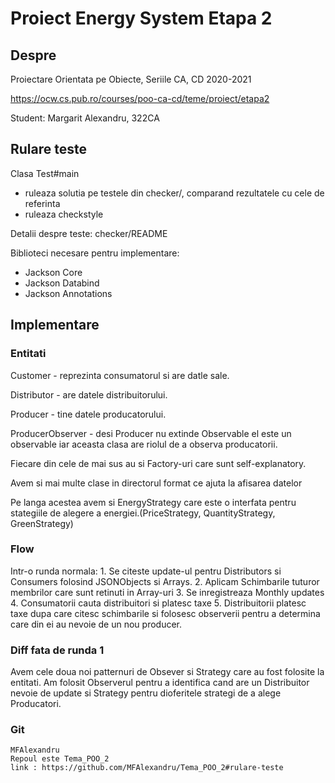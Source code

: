 # Proiect Energy System Etapa 2

## Despre

Proiectare Orientata pe Obiecte, Seriile CA, CD
2020-2021

<https://ocw.cs.pub.ro/courses/poo-ca-cd/teme/proiect/etapa2>

Student: Margarit Alexandru, 322CA

## Rulare teste

Clasa Test#main
  * ruleaza solutia pe testele din checker/, comparand rezultatele cu cele de referinta
  * ruleaza checkstyle

Detalii despre teste: checker/README

Biblioteci necesare pentru implementare:
* Jackson Core 
* Jackson Databind 
* Jackson Annotations

## Implementare

### Entitati

Customer - reprezinta consumatorul si are datle sale.

Distributor - are datele distribuitorului.

Producer - tine datele producatorului.

ProducerObserver - desi Producer nu extinde Observable el este un observable
		iar aceasta clasa are riolul de a observa producatorii.

Fiecare din cele de mai sus au si Factory-uri care sunt self-explanatory.

Avem si mai multe clase in directorul format ce ajuta la afisarea datelor

Pe langa acestea avem si EnergyStrategy care este o interfata pentru stategiile
de alegere a energiei.(PriceStrategy, QuantityStrategy, GreenStrategy)

### Flow

Intr-o runda normala:
	1. Se citeste update-ul pentru Distributors si Consumers folosind JSONObjects si 
		Arrays.
	2. Aplicam Schimbarile tuturor membrilor care sunt retinuti in Array-uri
	3. Se inregistreaza Monthly updates
	4. Consumatorii cauta distribuitori si platesc taxe
	5. Distribuitorii platesc taxe dupa care citesc schimbarile si folosesc 
		observerii pentru a determina care din ei au nevoie de un nou producer.

### Diff fata de runda 1

Avem cele doua noi patternuri de Obsever si Strategy care au fost folosite la entitati.
Am folosit Observerul pentru a identifica cand are un Distribuitor nevoie de update
si Strategy pentru dioferitele strategi de a alege Producatori.

### Git
	MFAlexandru
	Repoul este Tema_POO_2
	link : https://github.com/MFAlexandru/Tema_POO_2#rulare-teste